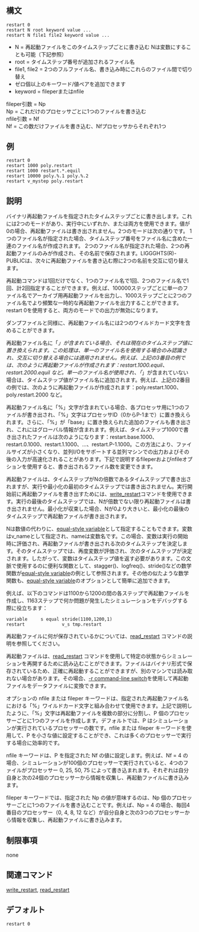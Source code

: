 #

## 構文
```
restart 0
restart N root keyword value ...
restart N file1 file2 keyword value ...
```

- N = 再起動ファイルをこのタイムステップごとに書き込む Nは変数にすることも可能（下記参照）
- root = タイムステップ番号が追加されるファイル名
- file1, file2 = 2つのフルファイル名、書き込み時にこれらのファイル間で切り替え
- ゼロ個以上のキーワード/値ペアを追加できます
- keyword = fileperまたはnfile

fileper引数 = Np  
Np = これだけのプロセッサごとに1つのファイルを書き込む  
nfile引数 = Nf  
Nf = この数だけファイルを書き込む、Nfプロセッサからそれぞれ1つ  

## 例
```
restart 0
restart 1000 poly.restart
restart 1000 restart.*.equil
restart 10000 poly.%.1 poly.%.2
restart v_mystep poly.restart
```

## 説明
バイナリ再起動ファイルを指定されたタイムステップごとに書き出します。これには2つのモードがあり、実行中にいずれか、または両方を使用できます。値が0の場合、再起動ファイルは書き出されません。2つのモードは次の通りです。
1つのファイル名が指定された場合、タイムステップ番号をファイル名に含めた一連のファイル名が作成されます。
2つのファイル名が指定された場合、2つの再起動ファイルのみが作成され、その名前で保存されます。LIGGGHTS(R)-PUBLICは、次々に再起動ファイルを書き込む際に2つの名前を交互に切り替えます。

再起動コマンドは1回だけでなく、1つのファイル名で1回、2つのファイル名で1回、計2回指定することができます。例えば、100000ステップごとに単一のファイル名でアーカイブ用再起動ファイルを出力し、1000ステップごとに2つのファイル名でより頻繁な一時的な再起動ファイルを出力することができます。restart 0を使用すると、両方のモードでの出力が無効になります。

ダンプファイルと同様に、再起動ファイル名には2つのワイルドカード文字を含めることができます。

再起動ファイル名に「*」が含まれている場合、それは現在のタイムステップ値に置き換えられます。この処理は、単一のファイル名を使用する場合のみ認識され、交互に切り替える場合には適用されません。例えば、上記の3番目の例では、次のように再起動ファイルが作成されます：restart.1000.equil、restart.2000.equil など。単一のファイル名が使用され、「*」が含まれていない場合は、タイムステップ値がファイル名に追加されます。例えば、上記の2番目の例では、次のように再起動ファイルが作成されます：poly.restart.1000、poly.restart.2000 など。

再起動ファイル名に「%」文字が含まれている場合、各プロセッサ用に1つのファイルが書き出され、「%」文字はプロセッサID（0からP-1まで）に置き換えられます。さらに、「%」が「base」に置き換えられた追加のファイルも書き出され、これにはグローバル情報が含まれます。例えば、タイムステップ1000で書き出されたファイルは次のようになります：restart.base.1000、restart.0.1000、restart.1.1000、...、restart.P-1.1000。この方法により、ファイルサイズが小さくなり、並列I/Oをサポートする並列マシンでの出力およびその後の入力が高速化されることがあります。下記で説明するfileperおよびnfileオプションを使用すると、書き出されるファイル数を変更できます。

再起動ファイルは、タイムステップがNの倍数であるタイムステップで書き出されますが、実行や最小化の最初のタイムステップでは書き出されません。実行開始前に再起動ファイルを書き出すためには、[write_restart]()コマンドを使用できます。実行の最後のタイムステップでは、Nが倍数でない限り再起動ファイルは書き出されません。最小化が収束した場合、Nが0より大きいと、最小化の最後のタイムステップで再起動ファイルが書き出されます。

Nは数値の代わりに、[equal-style variable]()として指定することもできます。変数はv_nameとして指定され、nameは変数名です。この場合、変数は実行の開始時に評価され、再起動ファイルが書き出される次のタイムステップを決定します。そのタイムステップでは、再度変数が評価され、次のタイムステップが決定されます。したがって、変数はタイムステップ値を返す必要があります。この文脈で使用するのに便利な関数として、stagger()、logfreq()、stride()などの数学関数が[equal-style variable]()の例として参照されます。その他の似たような数学関数も、[equal-style variable]()のオプションとして簡単に追加できます。


例えば、以下のコマンドは1100から1200の間の各ステップで再起動ファイルを作成し、1163ステップで何か問題が発生したシミュレーションをデバッグする際に役立ちます：
```
variable     s equal stride(1100,1200,1)
restart              v_s tmp.restart
```

再起動ファイルに何が保存されているかについては、[read_restart]() コマンドの説明を参照してください。

再起動ファイルは、[read_restart]() コマンドを使用して特定の状態からシミュレーションを再開するために読み込むことができます。ファイルはバイナリ形式で保存されているため、正確に再起動することができますが、別のマシンでは読み取れない場合があります。その場合、[-r command-line switch]()を使用して再起動ファイルをデータファイルに変換できます。

オプションの nfile または fileper キーワードは、指定された再起動ファイル名における「%」ワイルドカード文字と組み合わせて使用できます。上記で説明したように、「%」文字は再起動ファイルを複数の部分に分割し、P 個のプロセッサーごとに1つのファイルを作成します。デフォルトでは、P はシミュレーションが実行されているプロセッサーの数です。nfile または fileper キーワードを使用して、P を小さな値に設定することができ、これは多くのプロセッサーで実行する場合に効率的です。

nfile キーワードは、P を指定された Nf の値に設定します。例えば、Nf = 4 の場合、シミュレーションが100個のプロセッサーで実行されていると、4つのファイルがプロセッサー 0, 25, 50, 75 によって書き込まれます。それぞれは自分自身と次の24個のプロセッサーから情報を収集し、再起動ファイルに書き込みます。

fileper キーワードでは、指定された Np の値が意味するのは、Np 個のプロセッサーごとに1つのファイルを書き込むことです。例えば、Np = 4 の場合、毎回4番目のプロセッサー（0, 4, 8, 12 など）が自分自身と次の3つのプロセッサーから情報を収集し、再起動ファイルに書き込みます。

## 制限事項
none

## 関連コマンド
[write_restart](), [read_restart]()

## デフォルト
```
restart 0
```